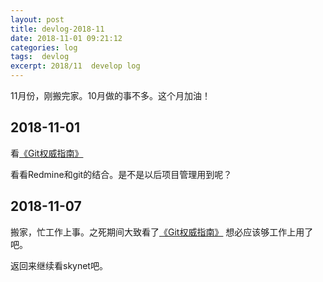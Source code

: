 ```yaml
---
layout: post
title: devlog-2018-11
date: 2018-11-01 09:21:12
categories: log
tags:  devlog
excerpt: 2018/11  develop log
---
```


11月份，刚搬完家。10月做的事不多。这个月加油！

2018-11-01
------

看[《Git权威指南》](https://www.amazon.cn/dp/B009WMC3QQ/ref=sr_1_2?ie=UTF8&qid=1540548648&sr=8-2&keywords=git) 

看看Redmine和git的结合。是不是以后项目管理用到呢？ 


2018-11-07
------

搬家，忙工作上事。之死期间大致看了[《Git权威指南》](https://www.amazon.cn/dp/B009WMC3QQ/ref=sr_1_2?ie=UTF8&qid=1540548648&sr=8-2&keywords=git)  想必应该够工作上用了吧。

返回来继续看skynet吧。